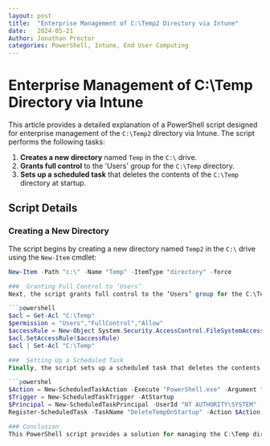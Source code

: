```yaml
---
layout: post
title:  "Enterprise Management of C:\Temp2 Directory via Intune"
date:   2024-05-21
Author: Jonathan Proctor
categories: PowerShell, Intune, End User Computing
---
```


# Enterprise Management of C:\Temp Directory via Intune

This article provides a detailed explanation of a PowerShell script designed for enterprise management of the `C:\Temp2` directory via Intune. The script performs the following tasks:

1. **Creates a new directory** named `Temp` in the `C:\` drive.
2. **Grants full control** to the 'Users' group for the `C:\Temp` directory.
3. **Sets up a scheduled task** that deletes the contents of the `C:\Temp` directory at startup.

## Script Details

### Creating a New Directory

The script begins by creating a new directory named `Temp2` in the `C:\` drive using the `New-Item` cmdlet:

```powershell
New-Item -Path "c:\" -Name "Temp" -ItemType "directory" -force

###  Granting Full Control to ‘Users’
Next, the script grants full control to the ‘Users’ group for the C:\Temp2 directory. It does this by getting the Access Control List (ACL) for the directory, creating a new access rule, adding the access rule to the ACL, and then applying the updated ACL to the directory:

```powershell
$acl = Get-Acl "C:\Temp"
$permission = "Users","FullControl","Allow"
$accessRule = New-Object System.Security.AccessControl.FileSystemAccessRule $permission
$acl.SetAccessRule($accessRule)
$acl | Set-Acl "C:\Temp"

###  Setting Up a Scheduled Task
Finally, the script sets up a scheduled task that deletes the contents of the C:\Temp2 directory at startup. It does this by defining an action, a trigger, and a principal for the task, and then registering the task:

```powershel
$Action = New-ScheduledTaskAction -Execute "PowerShell.exe" -Argument "Get-ChildItem -Path 'C:\Temp' -Recurse | Remove-Item -Force -Recurse"
$Trigger = New-ScheduledTaskTrigger -AtStartup
$Principal = New-ScheduledTaskPrincipal -UserId "NT AUTHORITY\SYSTEM" -LogonType ServiceAccount -RunLevel Highest
Register-ScheduledTask -TaskName "DeleteTempOnStartup" -Action $Action -Trigger $Trigger -Principal $Principal -Description "Deletes all files in C:\Temp at startup" -Force

### Conclusion
This PowerShell script provides a solution for managing the C:\Temp directory in an enterprise environment using Intune. It automates the process of creating the directory, setting permissions, and cleaning up the directory at startup. As always, it’s important to test the script in a controlled environment before deploying it widely.














